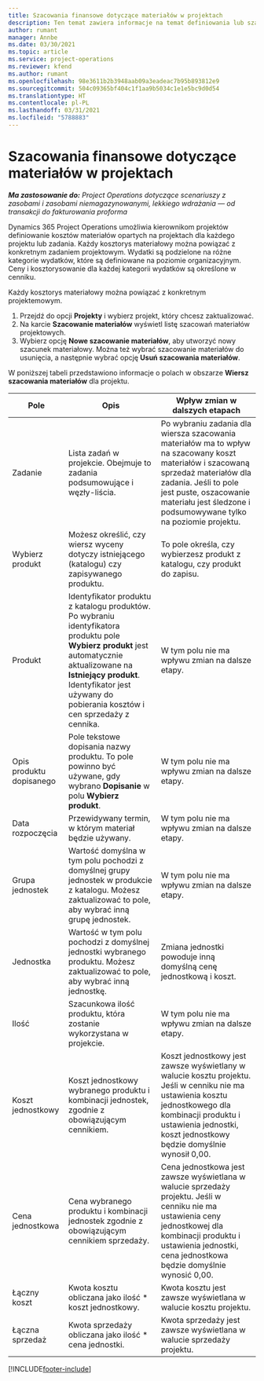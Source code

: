 ```yaml
---
title: Szacowania finansowe dotyczące materiałów w projektach
description: Ten temat zawiera informacje na temat definiowania lub szacowania materiałów opartych na projektach.
author: rumant
manager: Annbe
ms.date: 03/30/2021
ms.topic: article
ms.service: project-operations
ms.reviewer: kfend
ms.author: rumant
ms.openlocfilehash: 98e3611b2b3948aab09a3eadeac7b95b893812e9
ms.sourcegitcommit: 504c09365bf404c1f1aa9b5034c1e1e5bc9d0d54
ms.translationtype: HT
ms.contentlocale: pl-PL
ms.lasthandoff: 03/31/2021
ms.locfileid: "5788883"
---
```

# <a name="financial-estimates-for-materials-on-projects"></a>Szacowania finansowe dotyczące materiałów w projektach

_**Ma zastosowanie do:** Project Operations dotyczące scenariuszy z zasobami i zasobami niemagazynowanymi, lekkiego wdrażania — od transakcji do fakturowania proforma_

Dynamics 365 Project Operations umożliwia kierownikom projektów definiowanie kosztów materiałów opartych na projektach dla każdego projektu lub zadania. Każdy kosztorys materiałowy można powiązać z konkretnym zadaniem projektowym. Wydatki są podzielone na różne kategorie wydatków, które są definiowane na poziomie organizacyjnym. Ceny i kosztorysowanie dla każdej kategorii wydatków są określone w cenniku. 

Każdy kosztorys materiałowy można powiązać z konkretnym projektemowym.

1. Przejdź do opcji **Projekty** i wybierz projekt, który chcesz zaktualizować.
2. Na karcie **Szacowanie materiałów** wyświetl listę szacowań materiałów projektowych.
3. Wybierz opcję **Nowe szacowanie materiałów**, aby utworzyć nowy szacunek materiałowy. Można też wybrać szacowanie materiałów do usunięcia, a następnie wybrać opcję **Usuń szacowania materiałów**.

W poniższej tabeli przedstawiono informacje o polach w obszarze **Wiersz szacowania materiałów** dla projektu. 

| **Pole** | **Opis** | **Wpływ zmian w dalszych etapach** |
| --- | --- | --- |
| Zadanie | Lista zadań w projekcie. Obejmuje to zadania podsumowujące i węzły-liścia. | Po wybraniu zadania dla wiersza szacowania materiałów ma to wpływ na szacowany koszt materiałów i szacowaną sprzedaż materiałów dla zadania. Jeśli to pole jest puste, oszacowanie materiału jest śledzone i podsumowywane tylko na poziomie projektu. |
| Wybierz produkt |  Możesz określić, czy wiersz wyceny dotyczy istniejącego (katalogu) czy zapisywanego produktu. | To pole określa, czy wybierzesz produkt z katalogu, czy produkt do zapisu. |
| Produkt | Identyfikator produktu z katalogu produktów. Po wybraniu identyfikatora produktu pole **Wybierz produkt** jest automatycznie aktualizowane na **Istniejący produkt**. Identyfikator jest używany do pobierania kosztów i cen sprzedaży z cennika. | W tym polu nie ma wpływu zmian na dalsze etapy. |
| Opis produktu dopisanego | Pole tekstowe dopisania nazwy produktu. To pole powinno być używane, gdy wybrano **Dopisanie** w polu **Wybierz produkt**.| W tym polu nie ma wpływu zmian na dalsze etapy. |
| Data rozpoczęcia | Przewidywany termin, w którym materiał będzie używany. | W tym polu nie ma wpływu zmian na dalsze etapy. |
| Grupa jednostek | Wartość domyślna w tym polu pochodzi z domyślnej grupy jednostek w produkcie z katalogu. Możesz zaktualizować to pole, aby wybrać inną grupę jednostek. | W tym polu nie ma wpływu zmian na dalsze etapy. |
| Jednostka | Wartość w tym polu pochodzi z domyślnej jednostki wybranego produktu. Możesz zaktualizować to pole, aby wybrać inną jednostkę. | Zmiana jednostki powoduje inną domyślną cenę jednostkową i koszt. |
| Ilość | Szacunkowa ilość produktu, która zostanie wykorzystana w projekcie. | W tym polu nie ma wpływu zmian na dalsze etapy. |
| Koszt jednostkowy | Koszt jednostkowy wybranego produktu i kombinacji jednostek, zgodnie z obowiązującym cennikiem. | Koszt jednostkowy jest zawsze wyświetlany w walucie kosztu projektu. Jeśli w cenniku nie ma ustawienia kosztu jednostkowego dla kombinacji produktu i ustawienia jednostki, koszt jednostkowy będzie domyślnie wynosił 0,00. |
| Cena jednostkowa | Cena wybranego produktu i kombinacji jednostek zgodnie z obowiązującym cennikiem sprzedaży. | Cena jednostkowa jest zawsze wyświetlana w walucie sprzedaży projektu. Jeśli w cenniku nie ma ustawienia ceny jednostkowej dla kombinacji produktu i ustawienia jednostki, cena jednostkowa będzie domyślnie wynosić 0,00.|
| Łączny koszt | Kwota kosztu obliczana jako ilość \* koszt jednostkowy.| Kwota kosztu jest zawsze wyświetlana w walucie kosztu projektu. |
| Łączna sprzedaż | Kwota sprzedaży obliczana jako ilość \* cena jednostki. | Kwota sprzedaży jest zawsze wyświetlana w walucie sprzedaży projektu. |


[!INCLUDE[footer-include](../includes/footer-banner.md)]
